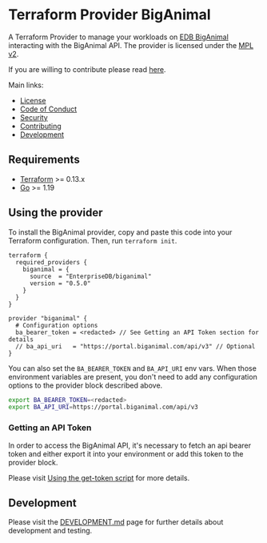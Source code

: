 # Terraform Provider BigAnimal

A Terraform Provider to manage your workloads
on [EDB BigAnimal](https://www.enterprisedb.com/products/biganimal-cloud-postgresql) interacting with the BigAnimal API.
The provider is licensed under the [MPL v2](https://www.mozilla.org/en-US/MPL/2.0/).

If you are willing to contribute please read [here](./CONTRIBUTING.md).

Main links:

- [License](./LICENSE)
- [Code of Conduct](./CODE_OF_CONDUCT.md)
- [Security](./SECURITY.md)
- [Contributing](./CONTRIBUTING.md)
- [Development](./DEVELOPMENT.md)

## Requirements

- [Terraform](https://www.terraform.io/downloads.html) >= 0.13.x
- [Go](https://golang.org/doc/install) >= 1.19

## Using the provider

To install the BigAnimal provider, copy and paste this code into your Terraform configuration. Then,
run `terraform init`.

```hcl
terraform {
  required_providers {
    biganimal = {
      source  = "EnterpriseDB/biganimal"
      version = "0.5.0"
    }
  }
}

provider "biganimal" {
  # Configuration options
  ba_bearer_token = <redacted> // See Getting an API Token section for details
  // ba_api_uri   = "https://portal.biganimal.com/api/v3" // Optional
}
```

You can also set the `BA_BEARER_TOKEN` and `BA_API_URI` env vars. When those environment variables are present, you
don't need to add any configuration options to the provider block described above.

```bash
export BA_BEARER_TOKEN=<redacted>
export BA_API_URI=https://portal.biganimal.com/api/v3
```

### Getting an API Token

In order to access the BigAnimal API, it's necessary to fetch an api bearer token and either export it into your
environment or add this token to the provider block.

Please
visit [Using the get-token script](https://www.enterprisedb.com/docs/biganimal/latest/reference/api/#using-the-get-token-script)
for more details.

## Development

Please visit the [DEVELOPMENT.md](./DEVELOPMENT.md) page for further details about development and testing.
